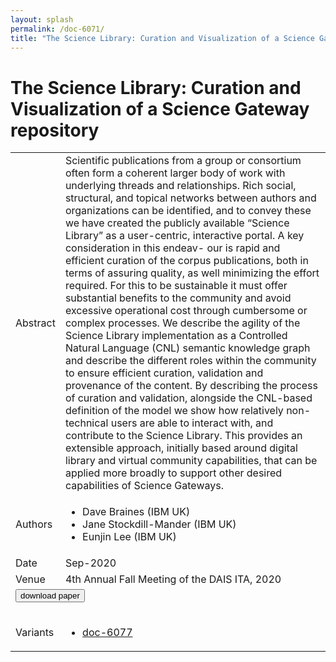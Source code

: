 ```yaml
---
layout: splash
permalink: /doc-6071/
title: "The Science Library: Curation and Visualization of a Science Gateway repository"
---
```


# The Science Library: Curation and Visualization of a Science Gateway repository

<table>
    <tbody>
    <tr>
        <td>Abstract</td>
        <td>Scientific publications from a group or consortium often form a coherent larger body of work with underlying threads and relationships. Rich social, structural, and topical networks between authors and organizations can be identified, and to convey these we have created the publicly available “Science Library” as a user-centric, interactive portal. A key consideration in this endeav- our is rapid and efficient curation of the corpus publications, both in terms of assuring quality, as well minimizing the effort required. For this to be sustainable it must offer substantial benefits to the community and avoid excessive operational cost through cumbersome or complex processes. We describe the agility of the Science Library implementation as a Controlled Natural Language (CNL) semantic knowledge graph and describe the different roles within the community to ensure efficient curation, validation and provenance of the content. By describing the process of curation and validation, alongside the CNL-based definition of the model we show how relatively non- technical users are able to interact with, and contribute to the Science Library. This provides an extensible approach, initially based around digital library and virtual community capabilities, that can be applied more broadly to support other desired capabilities of Science Gateways.</td>
    </tr>
    <tr>
        <td>Authors</td>
        <td>
            <ul>
                <li>Dave Braines (IBM UK)</li>
                <li>Jane Stockdill-Mander (IBM UK)</li>
                <li>Eunjin Lee (IBM UK)</li>
            </ul>
        </td>
    </tr>
    <tr>
        <td>Date</td>
        <td>Sep-2020</td>
    </tr>
    <tr>
        <td>Venue</td>
        <td>4th Annual Fall Meeting of the DAIS ITA, 2020</td>
    </tr>
        <tr>
            <td colspan="2">
                <form method="get" action="https://ibm.box.com/v/doc-6071-paper">
                    <button type="submit">download paper</button>
                </form>
            </td>
        </tr>
        <tr>
            <td>Variants</td>
            <td>
                <ul>
                    <li><a href="\doc-6077\">doc-6077</a></li>
                </ul>
            </td>
        </tr>
    </tbody>
</table>
